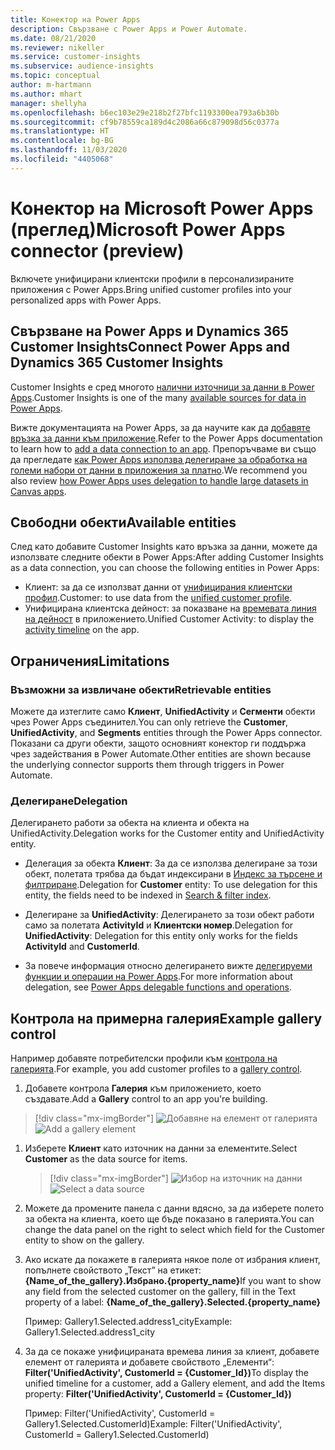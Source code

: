 ```yaml
---
title: Конектор на Power Apps
description: Свързване с Power Apps и Power Automate.
ms.date: 08/21/2020
ms.reviewer: nikeller
ms.service: customer-insights
ms.subservice: audience-insights
ms.topic: conceptual
author: m-hartmann
ms.author: mhart
manager: shellyha
ms.openlocfilehash: b6ec103e29e218b2f27bfc1193300ea793a6b30b
ms.sourcegitcommit: cf9b78559ca189d4c2086a66c879098d56c0377a
ms.translationtype: HT
ms.contentlocale: bg-BG
ms.lasthandoff: 11/03/2020
ms.locfileid: "4405068"
---
```

# <a name="microsoft-power-apps-connector-preview"></a><span data-ttu-id="58ffb-103">Конектор на Microsoft Power Apps (преглед)</span><span class="sxs-lookup"><span data-stu-id="58ffb-103">Microsoft Power Apps connector (preview)</span></span>

<span data-ttu-id="58ffb-104">Включете унифицирани клиентски профили в персонализираните приложения с Power Apps.</span><span class="sxs-lookup"><span data-stu-id="58ffb-104">Bring unified customer profiles into your personalized apps with Power Apps.</span></span>

## <a name="connect-power-apps-and-dynamics-365-customer-insights"></a><span data-ttu-id="58ffb-105">Свързване на Power Apps и Dynamics 365 Customer Insights</span><span class="sxs-lookup"><span data-stu-id="58ffb-105">Connect Power Apps and Dynamics 365 Customer Insights</span></span>

<span data-ttu-id="58ffb-106">Customer Insights е сред многото [налични източници за данни в Power Apps](https://docs.microsoft.com/powerapps/maker/canvas-apps/working-with-data-sources).</span><span class="sxs-lookup"><span data-stu-id="58ffb-106">Customer Insights is one of the many [available sources for data in Power Apps](https://docs.microsoft.com/powerapps/maker/canvas-apps/working-with-data-sources).</span></span>

<span data-ttu-id="58ffb-107">Вижте документацията на Power Apps, за да научите как да [добавяте връзка за данни към приложение](https://docs.microsoft.com/powerapps/maker/canvas-apps/add-data-connection).</span><span class="sxs-lookup"><span data-stu-id="58ffb-107">Refer to the Power Apps documentation to learn how to [add a data connection to an app](https://docs.microsoft.com/powerapps/maker/canvas-apps/add-data-connection).</span></span> <span data-ttu-id="58ffb-108">Препоръчваме ви също да прегледате [как Power Apps използва делегиране за обработка на големи набори от данни в приложения за платно](https://docs.microsoft.com/powerapps/maker/canvas-apps/delegation-overview).</span><span class="sxs-lookup"><span data-stu-id="58ffb-108">We recommend you also review [how Power Apps uses delegation to handle large datasets in Canvas apps](https://docs.microsoft.com/powerapps/maker/canvas-apps/delegation-overview).</span></span>

## <a name="available-entities"></a><span data-ttu-id="58ffb-109">Свободни обекти</span><span class="sxs-lookup"><span data-stu-id="58ffb-109">Available entities</span></span>

<span data-ttu-id="58ffb-110">След като добавите Customer Insights като връзка за данни, можете да използвате следните обекти в Power Apps:</span><span class="sxs-lookup"><span data-stu-id="58ffb-110">After adding Customer Insights as a data connection, you can choose the following entities in Power Apps:</span></span>

- <span data-ttu-id="58ffb-111">Клиент: за да се използват данни от [унифицирания клиентски профил](customer-profiles.md).</span><span class="sxs-lookup"><span data-stu-id="58ffb-111">Customer: to use data from the [unified customer profile](customer-profiles.md).</span></span>
- <span data-ttu-id="58ffb-112">Унифицирана клиентска дейност: за показване на [времевата линия на дейност](activities.md) в приложението.</span><span class="sxs-lookup"><span data-stu-id="58ffb-112">Unified Customer Activity: to display the [activity timeline](activities.md) on the app.</span></span>

## <a name="limitations"></a><span data-ttu-id="58ffb-113">Ограничения</span><span class="sxs-lookup"><span data-stu-id="58ffb-113">Limitations</span></span>

### <a name="retrievable-entities"></a><span data-ttu-id="58ffb-114">Възможни за извличане обекти</span><span class="sxs-lookup"><span data-stu-id="58ffb-114">Retrievable entities</span></span>

<span data-ttu-id="58ffb-115">Можете да изтеглите само **Клиент**, **UnifiedActivity** и **Сегменти** обекти чрез Power Apps съединител.</span><span class="sxs-lookup"><span data-stu-id="58ffb-115">You can only retrieve the **Customer**, **UnifiedActivity**, and **Segments** entities through the Power Apps connector.</span></span> <span data-ttu-id="58ffb-116">Показани са други обекти, защото основният конектор ги поддържа чрез задействания в Power Automate.</span><span class="sxs-lookup"><span data-stu-id="58ffb-116">Other entities are shown because the underlying connector supports them through triggers in Power Automate.</span></span>  

### <a name="delegation"></a><span data-ttu-id="58ffb-117">Делегиране</span><span class="sxs-lookup"><span data-stu-id="58ffb-117">Delegation</span></span>

<span data-ttu-id="58ffb-118">Делегирането работи за обекта на клиента и обекта на UnifiedActivity.</span><span class="sxs-lookup"><span data-stu-id="58ffb-118">Delegation works for the Customer entity and UnifiedActivity entity.</span></span> 

- <span data-ttu-id="58ffb-119">Делегация за обекта **Клиент**: За да се използва делегиране за този обект, полетата трябва да бъдат индексирани в [Индекс за търсене и филтриране](search-filter-index.md).</span><span class="sxs-lookup"><span data-stu-id="58ffb-119">Delegation for **Customer** entity: To use delegation for this entity, the fields need to be indexed in [Search & filter index](search-filter-index.md).</span></span>  

- <span data-ttu-id="58ffb-120">Делегиране за **UnifiedActivity**: Делегирането за този обект работи само за полетата **ActivityId** и **Клиентски номер**.</span><span class="sxs-lookup"><span data-stu-id="58ffb-120">Delegation for **UnifiedActivity**: Delegation for this entity only works for the fields **ActivityId** and **CustomerId**.</span></span>  

- <span data-ttu-id="58ffb-121">За повече информация относно делегирането вижте [делегируеми функции и операции на Power Apps](https://docs.microsoft.com/connectors/commondataservice/#power-apps-delegable-functions-and-operations-for-the-cds-for-apps).</span><span class="sxs-lookup"><span data-stu-id="58ffb-121">For more information about delegation, see [Power Apps delegable functions and operations](https://docs.microsoft.com/connectors/commondataservice/#power-apps-delegable-functions-and-operations-for-the-cds-for-apps).</span></span> 

## <a name="example-gallery-control"></a><span data-ttu-id="58ffb-122">Контрола на примерна галерия</span><span class="sxs-lookup"><span data-stu-id="58ffb-122">Example gallery control</span></span>

<span data-ttu-id="58ffb-123">Например добавяте потребителски профили към [контрола на галерията](https://docs.microsoft.com/powerapps/maker/canvas-apps/add-gallery).</span><span class="sxs-lookup"><span data-stu-id="58ffb-123">For example, you add customer profiles to a [gallery control](https://docs.microsoft.com/powerapps/maker/canvas-apps/add-gallery).</span></span>

1. <span data-ttu-id="58ffb-124">Добавете контрола **Галерия** към приложението, което създавате.</span><span class="sxs-lookup"><span data-stu-id="58ffb-124">Add a **Gallery** control to an app you're building.</span></span>

> [!div class="mx-imgBorder"]
> <span data-ttu-id="58ffb-125">![Добавяне на елемент от галерията](media/connector-powerapps9.png "Добавяне на елемент от галерията")</span><span class="sxs-lookup"><span data-stu-id="58ffb-125">![Add a gallery element](media/connector-powerapps9.png "Add a gallery element")</span></span>

1. <span data-ttu-id="58ffb-126">Изберете **Клиент** като източник на данни за елементите.</span><span class="sxs-lookup"><span data-stu-id="58ffb-126">Select **Customer** as the data source for items.</span></span>

    > [!div class="mx-imgBorder"]
    > <span data-ttu-id="58ffb-127">![Избор на източник на данни](media/choose-datasource-powerapps.png "Избор на източник на данни")</span><span class="sxs-lookup"><span data-stu-id="58ffb-127">![Select a data source](media/choose-datasource-powerapps.png "Select a data source")</span></span>

1. <span data-ttu-id="58ffb-128">Можете да промените панела с данни вдясно, за да изберете полето за обекта на клиента, което ще бъде показано в галерията.</span><span class="sxs-lookup"><span data-stu-id="58ffb-128">You can change the data panel on the right to select which field for the Customer entity to show on the gallery.</span></span>

1. <span data-ttu-id="58ffb-129">Ако искате да покажете в галерията някое поле от избрания клиент, попълнете свойството „Текст” на етикет: **{Name_of_the_gallery}.Избрано.{property_name}**</span><span class="sxs-lookup"><span data-stu-id="58ffb-129">If you want to show any field from the selected customer on the gallery, fill in the Text property of a label:  **{Name_of_the_gallery}.Selected.{property_name}**</span></span>

    <span data-ttu-id="58ffb-130">Пример: Gallery1.Selected.address1_city</span><span class="sxs-lookup"><span data-stu-id="58ffb-130">Example: Gallery1.Selected.address1_city</span></span>

1. <span data-ttu-id="58ffb-131">За да се покаже унифицираната времева линия за клиент, добавете елемент от галерията и добавете свойството „Елементи“: **Filter('UnifiedActivity', CustomerId = {Customer_Id})**</span><span class="sxs-lookup"><span data-stu-id="58ffb-131">To display the unified timeline for a customer, add a Gallery element, and add the Items property: **Filter('UnifiedActivity', CustomerId = {Customer_Id})**</span></span>

    <span data-ttu-id="58ffb-132">Пример: Filter('UnifiedActivity', CustomerId = Gallery1.Selected.CustomerId)</span><span class="sxs-lookup"><span data-stu-id="58ffb-132">Example: Filter('UnifiedActivity', CustomerId = Gallery1.Selected.CustomerId)</span></span>
